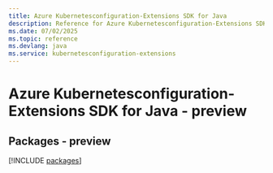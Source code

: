 ```yaml
---
title: Azure Kubernetesconfiguration-Extensions SDK for Java
description: Reference for Azure Kubernetesconfiguration-Extensions SDK for Java
ms.date: 07/02/2025
ms.topic: reference
ms.devlang: java
ms.service: kubernetesconfiguration-extensions
---
```

# Azure Kubernetesconfiguration-Extensions SDK for Java - preview
## Packages - preview
[!INCLUDE [packages](kubernetesconfiguration-extensions-index.md)]
